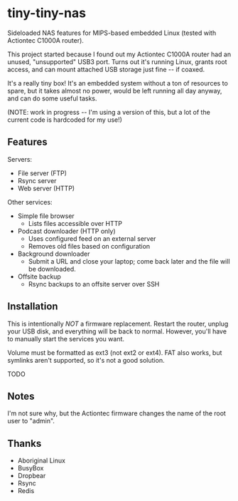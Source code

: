 tiny-tiny-nas
=============

Sideloaded NAS features for MIPS-based embedded Linux (tested with Actiontec C1000A router).

This project started because I found out my Actiontec C1000A router had an unused, "unsupported" USB3 port.  Turns out it's running Linux, grants root access, and can mount attached USB storage just fine -- if coaxed.

It's a really tiny box!  It's an embedded system without a ton of resources to spare, but it takes almost no power, would be left running all day anyway, and can do some useful tasks.

(NOTE: work in progress -- I'm using a version of this, but a lot of the current code is hardcoded for my use!)

Features
--------

Servers:

  * File server (FTP)
  * Rsync server
  * Web server (HTTP)

Other services:

  * Simple file browser
    * Lists files accessible over HTTP
  * Podcast downloader (HTTP only)
    * Uses configured feed on an external server
    * Removes old files based on configuration
  * Background downloader
    * Submit a URL and close your laptop; come back later and the file will be downloaded.
  * Offsite backup
    * Rsync backups to an offsite server over SSH

Installation
------------

This is intentionally *NOT* a firmware replacement.  Restart the router, unplug your USB disk, and everything will be back to normal.  However, you'll have to manually start the services you want.

Volume must be formatted as ext3 (not ext2 or ext4).  FAT also works, but symlinks aren't supported, so it's not a good solution.

TODO

Notes
-----

I'm not sure why, but the Actiontec firmware changes the name of the root user to "admin".

Thanks
------

  * Aboriginal Linux
  * BusyBox
  * Dropbear
  * Rsync
  * Redis
